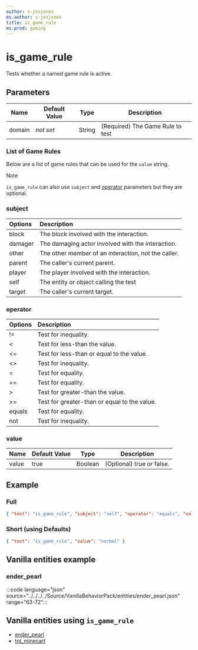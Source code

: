 ```yaml
---
author: v-josjones
ms.author: v-josjones
title: is_game_rule
ms.prod: gaming
---
```


# is_game_rule

Tests whether a named game rule is active.

## Parameters

|Name |Default Value  |Type  |Description  |
|---------|---------|---------|---------|
|domain |*not set* |String |(Required) The Game Rule to test |

### List of Game Rules

Below are a list of game rules that can be used for the `value` string.

>[!Note]
>`is_game_rule` can also use `subject` and [operator](../Definitions/NestedTables/operator.md) parameters but they are optional.

### subject

| Options| Description |
|:-----------|:-----------|
| block| The block involved with the interaction. |
| damager| The damaging actor involved with the interaction. |
| other| The other member of an interaction, not the caller. |
| parent| The caller's current parent. |
| player| The player involved with the interaction. |
| self| The entity or object calling the test |
| target| The caller's current target. |

### operator

| Options| Description |
|:-----------|:-----------|
| !=| Test for inequality. |
| <| Test for less-than the value. |
| <=| Test for less-than or equal to the value. |
| <>| Test for inequality. |
| =| Test for equality. |
| ==| Test for equality. |
| >| Test for greater-than the value. |
| >=| Test for greater-than or equal to the value. |
| equals| Test for equality. |
| not| Test for inequality. |

### value

|Name |Default Value  |Type  |Description  |
|---------|---------|---------|---------|
|value |true |Boolean |(Optional) true or false. |

## Example

### Full

```json
{ "test": "is_game_rule", "subject": "self", "operator": "equals", "value": "normal" }
```

### Short (using Defaults)

```json
{ "test": "is_game_rule", "value": "normal" }
```

## Vanilla entities example

### ender_pearl

:::code language="json" source="../../../../Source/VanillaBehaviorPack/entities/ender_pearl.json" range="63-72":::

## Vanilla entities using `is_game_rule`

- [ender_pearl](../../../../Source/VanillaBehaviorPack_Snippets/entities/ender_pearl.md)
- [tnt_minecart](../../../../Source/VanillaBehaviorPack_Snippets/entities/tnt_minecart.md)
